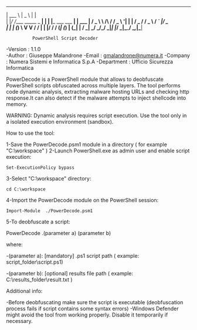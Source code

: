 ______                     ______                   _      
| ___ \                    |  _  \                 | |     
| |_/ /____      _____ _ __| | | |___  ___ ___   __| | ___ 
|  __/ _ \ \ /\ / / _ \ '__| | | / _ \/ __/ _ \ / _` |/ _ \
| | | (_) \ V  V /  __/ |  | |/ /  __/ (_| (_) | (_| |  __/
\_|  \___/ \_/\_/ \___|_|  |___/ \___|\___\___/ \__,_|\___| 
                                                           
              PowerShell Script Decoder
                                                            
    
-Version    : 1.1.0    
-Author     : Giuseppe Malandrone 
-Email      : gmalandrone@numera.it
-Company    : Numera Sistemi e Informatica S.p.A
-Department : Ufficio Sicurezza Informatica
 
PowerDecode is a PowerShell module that allows to deobfuscate PowerShell scripts obfuscated across multiple layers. The tool performs code dynamic analysis, extracting malware hosting URLs and checking http response.It can also detect if the malware attempts to inject shellcode into memory.     	

WARNING: Dynamic analysis requires script execution. Use the tool only in a isolated execution environment (sandbox). 


How to use the tool:

1-Save the PowerDecode.psm1 module in a directory ( for example "C:\workspace" )
2-Launch PowerShell.exe as admin user and enable script execution:

    Set-ExecutionPolicy bypass 


3-Select "C:\workspace" directory:
  
    cd C:\workspace 

4-Import the PowerDecode module on the PowerShell session:
    
	Import-Module  ./PowerDecode.psm1     

5-To deobfuscate a script:

   PowerDecode .\(parameter a)   (parameter b)  

  where:
   
  -(parameter a): [mandatory] .ps1 script path 
                  ( example:  script_folder\script.ps1)
 
  -(parameter b): [optional]  results file path 
                  ( example: C:\results_folder\result.txt ) 

 


Additional info:

-Before deobfuscating make sure the script is executable (deobfuscation process fails if script contains some syntax errors)
-Windows Defender might avoid the tool from working properly. Disable it temporarily if necessary.


 














